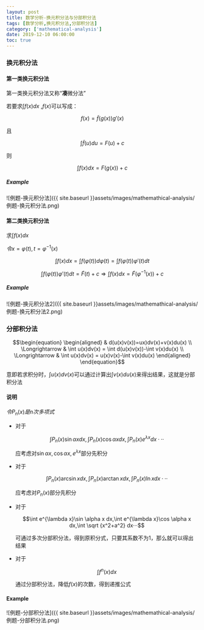 ```yaml
---
layout: post
title: 数学分析-换元积分法与分部积分法
tags: [数学分析,换元积分法,分部积分法]
category: ['mathematical-analysis']
date: 2019-12-10 06:00:00
toc: true
---
```


### 换元积分法

#### 第一类换元积分法

第一类换元积分法又称“**凑**微分法”

若要求$\int f(x)dx$ ,$f(x)$可以写成：

$$f(x)=\widetilde{f}(g(x))g'(x)$$

且

$$\int \widetilde{f}(u)du=F(u)+c$$

则

$$\int f(x)dx=F(g(x))+c$$

##### Example

![例题-换元积分法]({{ site.baseurl }}assets/images/mathemathical-analysis/例题-换元积分法.png)

#### 第二类换元积分法

求$\int f(x)dx$

$令x=\varphi(t),t=\varphi^{-1}(x)$

$$\int f(x)dx=\int f(\varphi(t))d\varphi(t)=\int f(\varphi(t))\varphi'(t)dt$$

$$\int f(\varphi(t))\varphi'(t)dt=\widetilde{F}(t)+c\Longrightarrow \int f(x)dx = \widetilde{F}(\varphi^{-1}(x))+c$$

##### Example

![例题-换元积分法2]({{ site.baseurl }}assets/images/mathemathical-analysis/例题-换元积分法2.png)

### 分部积分法

$$\begin{equation} \begin{aligned} & d(u(x)v(x))=ux)dv(x)+v(x)du(x) \\ \Longrightarrow & \int u(x)dv(x) = \int d(u(x)v(x))-\int v(x)du(x) \\ \Longrightarrow & \int u(x)dv(x) = u(x)v(x)-\int v(x)du(x) \end{aligned} \end{equation}$$

意即若求积分时，$\int u(x)dv(x)$可以通过计算出$\int v(x)du(x)$来得出结果，这就是分部积分法

#### 说明

$令P_n(x)是n次多项式$

- 对于

  $$\int P_n(x)\sin \alpha x dx,\int P_n(x)\cos \alpha x dx,\int P_n(x)e^{\lambda x} dx···$$

  应考虑对$\sin \alpha x,\cos \alpha x,e^{\lambda x}$部分先积分

- 对于

  $$\int P_n(x)\arcsin x dx,\int P_n(x)\arctan x dx,\int P_n(x)\ln x dx···$$

  应考虑对$P_n(x)$部分先积分

- 对于

  $$\int e^{\lambda x}\sin \alpha x dx,\int e^{\lambda x}\cos \alpha x dx,\int \sqrt {x^2+a^2} dx···$$

  可通过多次分部积分法，得到原积分式，只要其系数不为1，那么就可以得出结果

- 对于

  $$\int f^n(x)dx$$

  通过分部积分法，降低$f(x)$的次数，得到递推公式

#### Example

![例题-分部积分法]({{ site.baseurl }}assets/images/mathemathical-analysis/例题-分部积分法.png)
